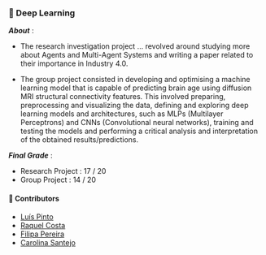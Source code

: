 ### :pushpin: Deep Learning

***About*** : 
  - The research investigation project ... revolved around studying more about Agents and Multi-Agent Systems and writing a paper related to their importance in Industry 4.0.
  
  - The group project consisted in developing and optimising a machine learning model that is capable of predicting brain age using diffusion MRI structural connectivity features. This involved preparing, preprocessing and visualizing the data, defining and exploring deep learning models and architectures, such as MLPs (Multilayer Perceptrons) and CNNs (Convolutional neural networks), training and testing the models and performing a critical analysis and interpretation of the obtained results/predictions.
  
  
  
  


***Final Grade*** : 
  - Research Project : 17 / 20
  - Group Project  : 14 / 20

#### :handshake: Contributors 
- [Luís Pinto](https://github.com/L-Pinto)
- [Raquel Costa](https://github.com/chelesgaroth)
- [Filipa Pereira](https://github.com/FilipaPereira00)
- [Carolina Santejo](https://github.com/CarolinaSantejo)
